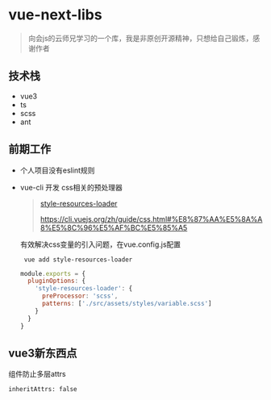 # vue-next-libs

> 向会js的云师兄学习的一个库，我是非原创开源精神，只想给自己锻炼，感谢作者

## 技术栈

- vue3
- ts
- scss
- ant



## 前期工作

- 个人项目没有eslint规则

- vue-cli 开发 css相关的预处理器

  >  [style-resources-loader](https://github.com/yenshih/style-resources-loader)
  >
  > https://cli.vuejs.org/zh/guide/css.html#%E8%87%AA%E5%8A%A8%E5%8C%96%E5%AF%BC%E5%85%A5

  有效解决css变量的引入问题，在vue.config.js配置

  ` vue add style-resources-loader`

   ```js
   module.exports = {
     pluginOptions: {
       'style-resources-loader': {
         preProcessor: 'scss',
         patterns: ['./src/assets/styles/variable.scss']
       }
     }
   }
   ```



## vue3新东西点

组件防止多层attrs

```: f
inheritAttrs: false 
```

